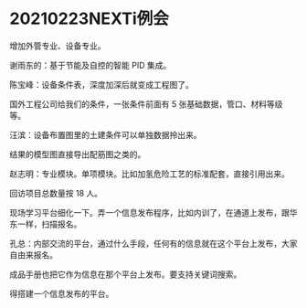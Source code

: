 # 20210223NEXTi例会

增加外管专业、设备专业。

谢雨东的：基于节能及自控的智能 PID 集成。

陈宝峰：设备条件表，深度加深后就变成工程图了。

国外工程公司给我们的条件，一张条件前面有 5 张基础数据，管口、材料等级等。

汪滨：设备布置图里的土建条件可以单独数据拎出来。

结果的模型图直接导出配筋图之类的。

赵志明：专业模块。单项模块。比如加氢危险工艺的标准配套，直接引用出来。

回访项目总数量按 18 人。

现场学习平台细化一下。弄一个信息发布程序，比如内训了，在通道上发布，跟华东一样，扫描报名。

孔总：内部交流的平台，通过什么手段，任何有的信息就在这个平台上发布，大家自由来报名。

成品手册也把它作为信息在那个平台上发布。要支持关键词搜索。

得搭建一个信息发布的平台。